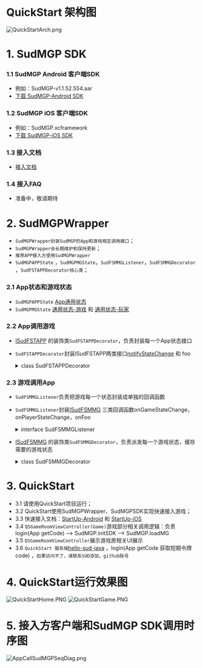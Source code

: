 # QuickStart 架构图
![QuickStartArch.png](doc/QuickStartArch.png)

# 1. SudMGP SDK
### 1.1 SudMGP Android 客户端SDK
- 例如：SudMGP-v1.1.52.554.aar
- [下载 SudMGP-Android SDK](https://github.com/SudTechnology/sud-mgp-android/releases)
  
### 1.2 SudMGP iOS 客户端SDK
- 例如：SudMGP.xcframework
- [下载 SudMGP-iOS SDK](https://github.com/SudTechnology/sud-mgp-ios/releases)

### 1.3 接入文档
- [接入文档](https://docs.sud.tech/zh-CN/app/Client/)

### 1.4 接入FAQ
 - 准备中，敬请期待

# 2. SudMGPWrapper
- `SudMGPWrapper封装SudMGP的App和游戏相互调用接口`；
- `SudMGPWrapper会长期维护和保持更新`；
- `推荐APP接入方使用SudMGPWrapper`
- `SudMGPAPPState` ，`SudMGPMGState`，`SudFSMMGListener`，`SudFSMMGDecorator` ，`SudFSTAPPDecorator核心类`；

### 2.1 App状态和游戏状态
- `SudMGPAPPState` [App通用状态](https://docs.sud.tech/zh-CN/app/Client/APPFST/CommonState.html)
- `SudMGPMGState` [通用状态-游戏](https://docs.sud.tech/zh-CN/app/Client/MGFSM/CommonStateGame.html) 和 [通用状态-玩家](https://docs.sud.tech/zh-CN/app/Client/MGFSM/CommonStatePlayer.html)

### 2.2 App调用游戏
- [ISudFSTAPP](https://docs.sud.tech/zh-CN/app/Client/API/ISudFSTAPP.html) 的装饰类`SudFSTAPPDecorator`，负责封装每一个App状态接口
- `SudFSTAPPDecorator`封装ISudFSTAPP两类接口[notifyStateChange](https://docs.sud.tech/zh-CN/app/Client/APPFST/CommonState.html) 和 foo
    <details>
    <summary>class SudFSTAPPDecorator</summary>

    ``` objc
    /// app -> 游戏
    @interface SudFSTAPPDecorator : NSObject

    @property (nonatomic, strong) id<ISudFSTAPP> iSudFSTAPP;

    /// setI SudFSTAPP = [SudMGP loadMG:userId roomId:roomId code:code mgId:mgId language:language fsmMG:self.sudFSMMGDecorator rootView:rootView];
    - (void)setISudFSTAPP:(id<ISudFSTAPP>)iSudFSTAPP;
    ...

    /// 继续游戏
    - (void)playMG;
    /// 暂停游戏
    - (void)pauseMG;
    /// 销毁游戏
    - (void)destroyMG;
    /// 获取游戏View
    - (UIView *) getGameView;
    /// 更新code
    /// @param code 新的code
    - (void)updateCode:(NSString *) code;
    /// 传输音频数据： 传入的音频数据必须是：PCM格式，采样率：16000， 采样位数：16， 声道数： MONO
    - (void)pushAudio:(NSData *)data;
    @end
    ```
    </details>

### 2.3 游戏调用App
- `SudFSMMGListener`负责把游戏每一个状态封装成单独的回调函数
- `SudFSMMGListener`封装[ISudFSMMG](https://docs.sud.tech/zh-CN/app/Client/API/ISudFSMMG.html) 三类回调函数onGameStateChange，onPlayerStateChange，onFoo
    <details>
    <summary>interface SudFSMMGListener</summary>
    
    ``` objc
    @protocol SudFSMMGListener <NSObject>

    @required
    /// 获取游戏View信息  【需要实现】
    - (void)onGetGameViewInfo:(nonnull id<ISudFSMStateHandle>)handle dataJson:(nonnull NSString *)dataJson;

    /// 短期令牌code过期  【需要实现】
    - (void)onExpireCode:(nonnull id<ISudFSMStateHandle>)handle dataJson:(nonnull NSString *)dataJson;

    /// 获取游戏Config  【需要实现】
    - (void)onGetGameCfg:(nonnull id<ISudFSMStateHandle>)handle dataJson:(nonnull NSString *)dataJson;


    @optional
    /// 游戏开始
    - (void)onGameStarted;

    /// 游戏销毁
    - (void)onGameDestroyed;

    /// 通用状态-游戏
    /// 游戏: 公屏消息状态    MG_COMMON_PUBLIC_MESSAGE
    - (void)onGameMGCommonPublicMessage:(nonnull id<ISudFSMStateHandle>)handle model:(MGCommonPublicMessageModel *)model;

    ...
    @end
    ```
    </details>

- [ISudFSMMG](https://docs.sud.tech/zh-CN/app/Client/API/ISudFSMMG.html) 的装饰类`SudFSMMGDecorator`，负责派发每一个游戏状态，缓存需要的游戏状态
    <details>
    <summary>class SudFSMMGDecorator</summary>
    
    ``` objc
    /// game -> app
    @interface SudFSMMGDecorator : NSObject <ISudFSMMG>

    typedef NS_ENUM(NSInteger, GameStateType) {
        /// 空闲
        GameStateTypeLeisure = 0,
        /// loading
        GameStateTypeLoading = 1,
        /// playing
        GameStateTypePlaying = 2,
    };

    /// 当前用户ID
    @property(nonatomic, strong, readonly)NSString *currentUserId;
    // 游戏状态枚举： GameStateType
    @property (nonatomic, assign) GameStateType gameStateType;
    /// 当前用户是否加入
    @property (nonatomic, assign) BOOL isInGame;
    /// 是否在游戏中
    @property (nonatomic, assign) BOOL isPlaying;
    
    ...

    /// 设置事件处理器
    /// @param listener 事件处理实例
    - (void)setEventListener:(id<SudFSMMGListener>)listener;
    /// 设置当前用户ID
    /// @param userId 当前用户ID
    - (void)setCurrentUserId:(NSString *)userId;
    /// 清除所有存储数组
    - (void)clearAllStates;
    /// 2MG成功回调
    - (NSString *)handleMGSuccess;
    /// 2MG失败回调
    - (NSString *)handleMGFailure;

    #pragma mark - 获取gamePlayerStateMap中最新的一个状态
    /// 获取用户加入状态
    - (BOOL)isPlayerIn:(NSString *)userId;
    /// 获取用户是否在准备中
    - (BOOL)isPlayerIsReady:(NSString *)userId;
    /// 获取用户是否在游戏中
    - (BOOL)isPlayerIsPlaying:(NSString *)userId;
    /// 获取用户是否在队长
    - (BOOL)isPlayerIsCaptain:(NSString *)userId;
    /// 获取用户是否在在绘画
    - (BOOL)isPlayerPaining:(NSString *)userId;

    #pragma mark - 获取是否存在gamePlayerStateMap中 （用于判断用户是否在游戏里了）
    /// 获取用户是否已经加入了游戏
    - (BOOL)isPlayerInGame:(NSString *)userId;
    @end
    ```
    </details>



# 3. QuickStart
- 3.1 请使用QuickStart项目运行；
- 3.2 QuickStart使用SudMGPWrapper、SudMGPSDK实现快速接入游戏；
- 3.3 快速接入文档：[StartUp-Android](https://docs.sud.tech/zh-CN/app/Client/StartUp-Android.html) 和 [StartUp-iOS](https://docs.sud.tech/zh-CN/app/Client/StartUp-iOS.html)
- 3.4 `QSGameRoomViewController(Game)`游戏部分相关调用逻辑：负责login(App getCode) --> SudMGP.initSDK --> SudMGP.loadMG
- 3.5 `QSGameRoomViewController`展示游戏房相关UI展示
- 3.6 `QuickStart 服务端`[hello-sud-java](https://github.com/SudTechnology/hello-sud-java) ，login(App getCode 获取短期令牌code) ，`如果访问不了，请联系SUD添加，github账号`

# 4. QuickStart运行效果图
![QuickStartHome.PNG](./doc/QuickStartHome.PNG)
![QuickStartGame.PNG](./doc/QuickStartGame.PNG)

# 5. 接入方客户端和SudMGP SDK调用时序图
![AppCallSudMGPSeqDiag.png](doc/AppCallSudMGPSeqDiag.png)
